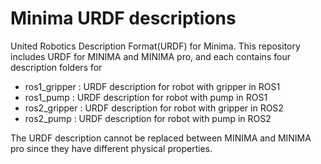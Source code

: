 # Minima URDF descriptions

United Robotics Description Format(URDF) for Minima. This repository includes URDF for MINIMA and MINIMA pro, and each contains four description folders for

* ros1_gripper : URDF description for robot with gripper in ROS1
* ros1_pump : URDF description for robot with pump in ROS1
* ros2_gripper : URDF description for robot with gripper in ROS2
* ros2_pump : URDF description for robot with pump in ROS2

The URDF description cannot be replaced between MINIMA and MINIMA pro since they have different physical properties.
